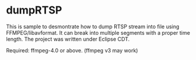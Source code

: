 # dumpRTSP

This is sample to desmontrate how to dump RTSP stream into file using FFMPEG/libavformat.
It can break into multiple segments with a proper time length.
The project was written under Eclipse CDT.

Required: ffmpeg-4.0 or above. (ffmpeg v3 may work)
